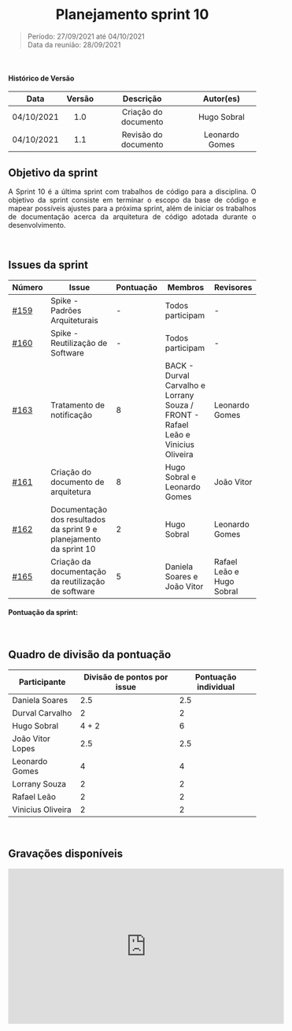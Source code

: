 # <center> Planejamento sprint 10
> Período: 27/09/2021 até 04/10/2021  
> Data da reunião: 28/09/2021

<br/>

<div align="justify">

#### Histórico de Versão

|    Data    | Versão |      Descrição       |     Autor(es)     |
| :--------: | :----: | :------------------: | :---------------: |
| 04/10/2021 |  1.0   | Criação do documento | Hugo Sobral |
| 04/10/2021 |  1.1   | Revisão do documento | Leonardo Gomes |

## Objetivo da sprint
A Sprint 10 é a última sprint com trabalhos de código para a disciplina. O objetivo da sprint consiste em terminar o escopo da base de código e mapear possíveis ajustes para a próxima sprint, além de iniciar os trabalhos de documentação acerca da arquitetura de código adotada durante o desenvolvimento.

<br/>

## Issues da sprint

| Número | Issue | Pontuação | Membros | Revisores |
| -- | -- | -- | -- | -- |
| [#159](https://github.com/UnBArqDsw2021-1/2021.1_G01_Animalesco_docs/issues/159) | Spike - Padrões Arquiteturais | - | Todos participam | - |
| [#160](https://github.com/UnBArqDsw2021-1/2021.1_G01_Animalesco_docs/issues/160) | Spike - Reutilização de Software | - | Todos participam  | - |
| [#163](https://github.com/UnBArqDsw2021-1/2021.1_G01_Animalesco_docs/issues/163) | Tratamento de notificação | 8 | BACK - Durval Carvalho e Lorrany Souza / FRONT - Rafael Leão e Vinicius Oliveira | Leonardo Gomes |
| [#161](https://github.com/UnBArqDsw2021-1/2021.1_G01_Animalesco_docs/issues/161) | Criação do documento de arquitetura | 8 | Hugo Sobral e Leonardo Gomes | João Vitor |
| [#162](https://github.com/UnBArqDsw2021-1/2021.1_G01_Animalesco_docs/issues/162) | Documentação dos resultados da sprint 9 e planejamento da sprint 10 | 2 | Hugo Sobral | Leonardo Gomes |
| [#165](https://github.com/UnBArqDsw2021-1/2021.1_G01_Animalesco_docs/issues/165) | Criação da documentação da reutilização de software | 5 | Daniela Soares e João Vitor | Rafael Leão e Hugo Sobral |



#### Pontuação da sprint: 

<br/>

## Quadro de divisão da pontuação

| Participante | Divisão de pontos por issue | Pontuação individual |
| -- | -- | -- |
| Daniela Soares    | 2.5 | 2.5 |
| Durval Carvalho   | 2 | 2 |
| Hugo Sobral       | 4 + 2| 6 |
| João Vitor Lopes  | 2.5 | 2.5 |
| Leonardo Gomes    | 4 | 4 |
| Lorrany Souza     | 2 | 2 |
| Rafael Leão       | 2 | 2 |
| Vinicius Oliveira | 2 | 2 |


<br/>

## Gravações disponíveis

<iframe width="560" height="315" src="https://www.youtube.com/embed/J4JtLhYPWG4" title="YouTube video player" frameborder="0" allow="accelerometer; autoplay; clipboard-write; encrypted-media; gyroscope; picture-in-picture" allowfullscreen></iframe>

</div>